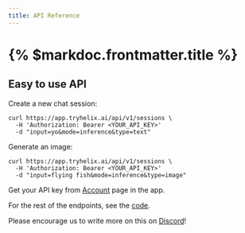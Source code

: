 ```yaml
---
title: API Reference
---
```


# {% $markdoc.frontmatter.title %}

## Easy to use API

Create a new chat session:

```shell
curl https://app.tryhelix.ai/api/v1/sessions \
  -H 'Authorization: Bearer <YOUR_API_KEY>'
  -d "input=yo&mode=inference&type=text"
```

Generate an image:

```shell
curl https://app.tryhelix.ai/api/v1/sessions \
  -H 'Authorization: Bearer <YOUR_API_KEY>'
  -d "input=flying fish&mode=inference&type=image"
```

Get your API key from [Account](https://app.tryhelix.ai/account) page in the app.

For the rest of the endpoints, see the [code](https://github.com/helixml/helix/blob/main/api/pkg/server/server.go#L81-L215).

Please encourage us to write more on this on [Discord](https://discord.gg/VJftd844GE)!